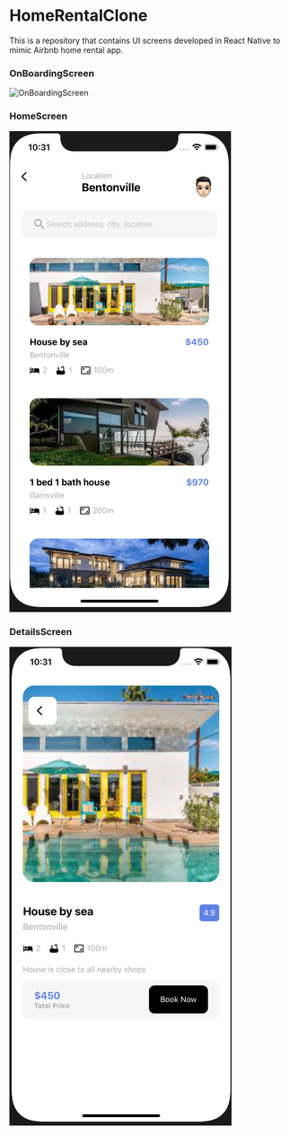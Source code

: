 # HomeRentalClone

This is a repository that contains UI screens developed in React Native to mimic Airbnb home rental app.

### OnBoardingScreen
![OnBoardingScreen](src/assets/OnBoarding.png)

### HomeScreen

![HomeScreen](src/assets/HomeScreen.png)

### DetailsScreen
![DetailsScreen](src/assets/DetailsScreen.png)
